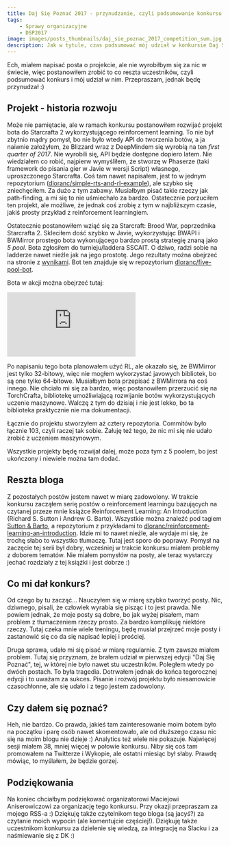 ```yaml
---
title: Daj Się Poznać 2017 - przynudzanie, czyli podsumowanie konkursu
tags:
    - Sprawy organizacyjne
    - DSP2017
image: images/posts_thumbnails/daj_sie_poznac_2017_competition_sum.jpg
description: Jak w tytule, czas podsumować mój udział w konkursie Daj Się Poznać 2017. Co się udało? Co nie? Co dalej?
---
```

Ech, miałem napisać posta o projekcie, ale nie wyrobiłbym się za nic w świecie, więc postanowiłem zrobić to co reszta uczestników, czyli podsumować konkurs i mój udział w nim. Przepraszam, jednak będę przynudzał :)

<!-- truncate -->

## Projekt - historia rozwoju
Może nie pamiętacie, ale w ramach konkursu postanowiłem rozwijać projekt bota do Starcrafta 2 wykorzystującego reinforcement learning. To nie był zbytnio mądry pomysł, bo nie było wtedy API do tworzenia botów, a ja naiwnie założyłem, że Blizzard wraz z DeepMindem się wyrobią na ten *first quarter of 2017*. Nie wyrobili się, API będzie dostępne dopiero latem. Nie wiedziałem co robić, najpierw wymyśliłem, że stworzę w Phaserze (taki framework do pisania gier w Javie w wersji Script) własnego, uproszczonego Starcrafta. Coś tam nawet napisałem, jest to w jednym repozytorium ([dloranc/simple-rts-and-rl-example](https://github.com/dloranc/simple-rts-and-rl-example)), ale szybko się zniechęciłem. Za dużo z tym zabawy. Musiałbym pisać takie rzeczy jak path-finding, a mi się to nie uśmiechało za bardzo. Ostatecznie porzuciłem ten projekt, ale możliwe, że jednak coś zrobię z tym w najbliższym czasie, jakiś prosty przykład z reinforcement learningiem.

Ostatecznie postanowiłem wziąć się za Starcraft: Brood War, poprzednika Starcrafta 2. Skleciłem dość szybko w Javie, wykorzystując BWAPI i BWMirror prostego bota wykonującego bardzo prostą strategię znaną jako *5 pool*. Bota zgłosiłem do turnieju/laddera SSCAIT. O dziwo, radzi sobie na ladderze nawet nieźle jak na jego prostotę. Jego rezultaty można obejrzeć na stronie z [wynikami](http://sscaitournament.com/index.php?action=scores). Bot ten znajduje się w repozytorium [dloranc/five-pool-bot](https://github.com/dloranc/five-pool-bot).

Bota w akcji można obejrzeć tutaj:

<iframe src="https://www.youtube.com/embed/xvI2EuLPg6o" frameBorder="0" allow="accelerometer; autoplay; clipboard-write; encrypted-media; gyroscope; picture-in-picture; web-share" referrerPolicy="strict-origin-when-cross-origin" allowFullScreen></iframe>

Po napisaniu tego bota planowałem użyć RL, ale okazało się, że BWMirror jest tylko 32-bitowy, więc nie mogłem wykorzystać javowych bibliotek, bo są one tylko 64-bitowe. Musiałbym bota przepisać z BWMirrora na coś innego. Nie chciało mi się za bardzo, więc postanowiłem przerzucić się na TorchCrafta, bibliotekę umożliwiającą rozwijanie botów wykorzystujących uczenie maszynowe. Walczę z tym do dzisiaj i nie jest lekko, bo ta biblioteka praktycznie nie ma dokumentacji.

Łącznie do projektu stworzyłem aż cztery repozytoria. Commitów było łącznie 103, czyli raczej tak sobie. Żałuję też tego, że nic mi się nie udało zrobić z uczeniem maszynowym.

Wszystkie projekty będę rozwijał dalej, może poza tym z 5 poolem, bo jest ukończony i niewiele można tam dodać.

## Reszta bloga
Z pozostałych postów jestem nawet w miarę zadowolony. W trakcie konkursu zacząłem serię postów o reinforcement learningu bazujących na czytanej przeze mnie książce Reinforcement Learning: An Introduction (Richard S. Sutton i Andrew G. Barto). Wszystkie można znaleźć pod tagiem [Sutton & Barto](/tagi/sutton-barto), a repozytorium z przykładami to [dloranc/reinforcement-learning-an-introduction](https://github.com/dloranc/reinforcement-learning-an-introduction). Idzie mi to nawet nieźle, ale wydaje mi się, że trochę słabo to wszystko tłumaczę. Tutaj jest sporo do poprawy. Pomysł na zaczęcie tej serii był dobry, wcześniej w trakcie konkursu miałem problemy z doborem tematów. Nie miałem pomysłów na posty, ale teraz wystarczy jechać rozdziały z tej książki i jest dobrze :)

## Co mi dał konkurs?
Od czego by tu zacząć... Nauczyłem się w miarę szybko tworzyć posty. Nic, dziwnego, pisali, że człowiek wyrabia się pisząc i to jest prawda. Nie powiem jednak, że moje posty są dobre, bo jak wyżej pisałem, mam problem z tłumaczeniem rzeczy prosto. Za bardzo komplikuję niektóre rzeczy. Tutaj czeka mnie wiele treningu, będę musiał przejrzeć moje posty i zastanowić się co da się napisać lepiej i prościej.

Druga sprawa, udało mi się pisać w miarę regularnie. Z tym zawsze miałem problem. Tutaj się przyznam, że brałem udział w pierwszej edycji "Daj Się Poznać", tej, w której nie było nawet stu uczestników. Poległem wtedy po dwóch postach. To była tragedia. Dotrwałem jednak do końca tegorocznej edycji i to uważam za sukces. Pisanie i rozwój projektu było niesamowicie czasochłonne, ale się udało i z tego jestem zadowolony.

## Czy dałem się poznać?
Heh, nie bardzo. Co prawda, jakieś tam zainteresowanie moim botem było na początku i parę osób nawet skomentowało, ale od dłuższego czasu nic się na moim blogu nie dzieje :) Analytics też wiele nie pokazuje. Najwięcej sesji miałem 38, mniej więcej w połowie konkursu. Niby się coś tam promowałem na Twitterze i Wykopie, ale ostatni miesiąc był słaby. Prawdę mówiąc, to myślałem, że będzie gorzej.

## Podziękowania

Na koniec chciałbym podziękować organizatorowi Maciejowi Aniserowiczowi za organizację tego konkursu. Przy okazji przepraszam za mojego RSS-a :) Dziękuję także czytelnikom tego bloga (są jacyś?) za czytanie moich wypocin (ale komentujcie częściej!). Dziękuję także uczestnikom konkursu za dzielenie się wiedzą, za integrację na Slacku i za naśmiewanie się z DK :)
